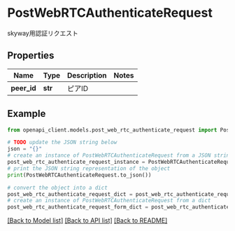 # PostWebRTCAuthenticateRequest

skyway用認証リクエスト

## Properties

Name | Type | Description | Notes
------------ | ------------- | ------------- | -------------
**peer_id** | **str** | ピアID | 

## Example

```python
from openapi_client.models.post_web_rtc_authenticate_request import PostWebRTCAuthenticateRequest

# TODO update the JSON string below
json = "{}"
# create an instance of PostWebRTCAuthenticateRequest from a JSON string
post_web_rtc_authenticate_request_instance = PostWebRTCAuthenticateRequest.from_json(json)
# print the JSON string representation of the object
print(PostWebRTCAuthenticateRequest.to_json())

# convert the object into a dict
post_web_rtc_authenticate_request_dict = post_web_rtc_authenticate_request_instance.to_dict()
# create an instance of PostWebRTCAuthenticateRequest from a dict
post_web_rtc_authenticate_request_form_dict = post_web_rtc_authenticate_request.from_dict(post_web_rtc_authenticate_request_dict)
```
[[Back to Model list]](../README.md#documentation-for-models) [[Back to API list]](../README.md#documentation-for-api-endpoints) [[Back to README]](../README.md)


